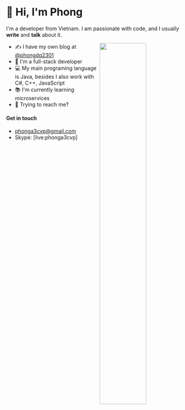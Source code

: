 # 👋 Hi, I'm Phong

I'm a developer from Vietnam. I am passionate with code, and I usually **write** and **talk** about it.

<img width="50%" align="right" src="https://github-readme-stats.vercel.app/api?username=phongduong33&&show_icons=true&theme=highcontrast&hide_title=true" />

- ✍️  I have my own blog at [@phongdq2301](https://medium.com/@phongdq2301)
- 👨‍  I'm a full-stack developer
- 💻 My main programing language is Java, besides I also
work with C#, C++, JavaScript
- 📚  I'm currently learning microservices
- 💬  Trying to reach me?
#### Get in touch
* [phonga3cvp@gmail.com](mailto:phonga3cvp@gmail.com)
* Skype: [live:phonga3cvp]

